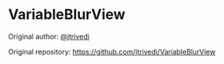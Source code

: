 # VariableBlurView

Original author: [@jtrivedi](https://github.com/jtrivedi)

Original repository: https://github.com/jtrivedi/VariableBlurView
